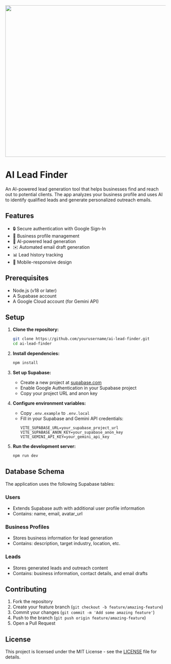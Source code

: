 <div align="center">
<img width="1200" height="475" alt="GHBanner" src="https://github.com/user-attachments/assets/0aa67016-6eaf-458a-adb2-6e31a0763ed6" />
</div>

# AI Lead Finder

An AI-powered lead generation tool that helps businesses find and reach out to potential clients. The app analyzes your business profile and uses AI to identify qualified leads and generate personalized outreach emails.

## Features

- 🔒 Secure authentication with Google Sign-In
- 💼 Business profile management
- 🎯 AI-powered lead generation
- ✉️ Automated email draft generation
- 📊 Lead history tracking
- 📱 Mobile-responsive design

## Prerequisites

- Node.js (v18 or later)
- A Supabase account
- A Google Cloud account (for Gemini API)

## Setup

1. **Clone the repository:**
   ```bash
   git clone https://github.com/yourusername/ai-lead-finder.git
   cd ai-lead-finder
   ```

2. **Install dependencies:**
   ```bash
   npm install
   ```

3. **Set up Supabase:**
   - Create a new project at [supabase.com](https://supabase.com)
   - Enable Google Authentication in your Supabase project
   - Copy your project URL and anon key

4. **Configure environment variables:**
   - Copy `.env.example` to `.env.local`
   - Fill in your Supabase and Gemini API credentials:
     ```
     VITE_SUPABASE_URL=your_supabase_project_url
     VITE_SUPABASE_ANON_KEY=your_supabase_anon_key
     VITE_GEMINI_API_KEY=your_gemini_api_key
     ```

5. **Run the development server:**
   ```bash
   npm run dev
   ```

## Database Schema

The application uses the following Supabase tables:

### Users
- Extends Supabase auth with additional user profile information
- Contains: name, email, avatar_url

### Business Profiles
- Stores business information for lead generation
- Contains: description, target industry, location, etc.

### Leads
- Stores generated leads and outreach content
- Contains: business information, contact details, and email drafts

## Contributing

1. Fork the repository
2. Create your feature branch (`git checkout -b feature/amazing-feature`)
3. Commit your changes (`git commit -m 'Add some amazing feature'`)
4. Push to the branch (`git push origin feature/amazing-feature`)
5. Open a Pull Request

## License

This project is licensed under the MIT License - see the [LICENSE](LICENSE) file for details.
